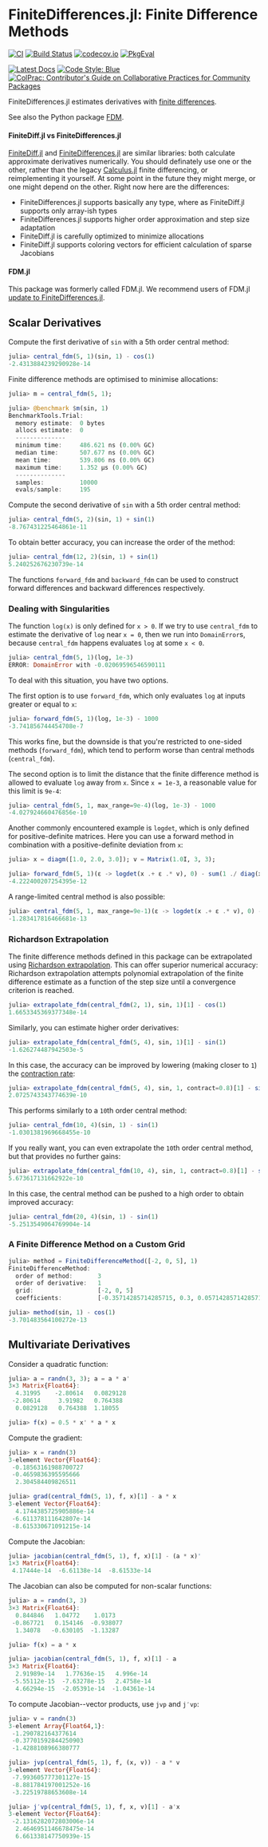 # FiniteDifferences.jl: Finite Difference Methods

[![CI](https://github.com/JuliaDiff/FiniteDifferences.jl/workflows/CI/badge.svg?branch=master)](https://github.com/JuliaDiff/FiniteDifferences.jl/actions?query=workflow%3ACI)
[![Build Status](https://travis-ci.org/JuliaDiff/FiniteDifferences.jl.svg?branch=master)](https://travis-ci.org/JuliaDiff/FiniteDifferences.jl)
[![codecov.io](https://codecov.io/github/JuliaDiff/FiniteDifferences.jl/coverage.svg?branch=master)](https://codecov.io/github/JuliaDiff/FiniteDifferences.jl?branch=master)
[![PkgEval](https://juliaci.github.io/NanosoldierReports/pkgeval_badges/F/FiniteDifferences.svg)](https://juliaci.github.io/NanosoldierReports/pkgeval_badges/report.html)

[![Latest Docs](https://img.shields.io/badge/docs-latest-blue.svg)](https://juliadiff.github.io/FiniteDifferences.jl/latest/)
[![Code Style: Blue](https://img.shields.io/badge/code%20style-blue-4495d1.svg)](https://github.com/invenia/BlueStyle)
[![ColPrac: Contributor's Guide on Collaborative Practices for Community Packages](https://img.shields.io/badge/ColPrac-Contributor's%20Guide-blueviolet)](https://github.com/SciML/ColPrac)

FiniteDifferences.jl estimates derivatives with [finite differences](https://en.wikipedia.org/wiki/Finite_difference).

See also the Python package [FDM](https://github.com/wesselb/fdm).

#### FiniteDiff.jl vs FiniteDifferences.jl
[FiniteDiff.jl](https://github.com/JuliaDiff/FiniteDiff.jl) and [FiniteDifferences.jl](https://github.com/JuliaDiff/FiniteDifferences.jl)
are similar libraries: both calculate approximate derivatives numerically.
You should definately use one or the other, rather than the legacy [Calculus.jl](https://github.com/JuliaMath/Calculus.jl) finite differencing, or reimplementing it yourself.
At some point in the future they might merge, or one might depend on the other.
Right now here are the differences:

 - FiniteDifferences.jl supports basically any type, where as FiniteDiff.jl supports only array-ish types
 - FiniteDifferences.jl supports higher order approximation and step size adaptation
 - FiniteDiff.jl is carefully optimized to minimize allocations
 - FiniteDiff.jl supports coloring vectors for efficient calculation of sparse Jacobians


#### FDM.jl
This package was formerly called FDM.jl. We recommend users of FDM.jl [update to FiniteDifferences.jl](https://github.com/JuliaDiff/FiniteDifferences.jl/issues/37).

## Scalar Derivatives

Compute the first derivative of `sin` with a 5th order central method:

```julia
julia> central_fdm(5, 1)(sin, 1) - cos(1)
-2.4313884239290928e-14
```

Finite difference methods are optimised to minimise allocations:

```julia
julia> m = central_fdm(5, 1);

julia> @benchmark $m(sin, 1)
BenchmarkTools.Trial:
  memory estimate:  0 bytes
  allocs estimate:  0
  --------------
  minimum time:     486.621 ns (0.00% GC)
  median time:      507.677 ns (0.00% GC)
  mean time:        539.806 ns (0.00% GC)
  maximum time:     1.352 μs (0.00% GC)
  --------------
  samples:          10000
  evals/sample:     195
```

Compute the second derivative of `sin` with a 5th order central method:

```julia
julia> central_fdm(5, 2)(sin, 1) + sin(1)
-8.767431225464861e-11
```

To obtain better accuracy, you can increase the order of the method:

```julia
julia> central_fdm(12, 2)(sin, 1) + sin(1)
5.240252676230739e-14
```

The functions `forward_fdm` and `backward_fdm` can be used to construct
forward differences and backward differences respectively.

### Dealing with Singularities

The function `log(x)` is only defined for `x > 0`.
If we try to use `central_fdm` to estimate the derivative of `log` near `x = 0`,
then we run into `DomainError`s, because `central_fdm` happens evaluates `log`
at some `x < 0`.

```julia
julia> central_fdm(5, 1)(log, 1e-3)
ERROR: DomainError with -0.02069596546590111
```

To deal with this situation, you have two options.

The first option is to use `forward_fdm`, which only evaluates `log` at inputs
greater or equal to `x`:

```julia
julia> forward_fdm(5, 1)(log, 1e-3) - 1000
-3.741856744454708e-7
```

This works fine, but the downside is that you're restricted to one-sided
methods (`forward_fdm`), which tend to perform worse than central methods
(`central_fdm`).

The second option is to limit the distance that the finite difference method is
allowed to evaluate `log` away from `x`. Since `x = 1e-3`, a reasonable value
for this limit is `9e-4`:

```julia
julia> central_fdm(5, 1, max_range=9e-4)(log, 1e-3) - 1000
-4.027924660476856e-10
```

Another commonly encountered example is `logdet`, which is only defined
for positive-definite matrices.
Here you can use a forward method in combination with a positive-definite
deviation from `x`:

```julia
julia> x = diagm([1.0, 2.0, 3.0]); v = Matrix(1.0I, 3, 3);

julia> forward_fdm(5, 1)(ε -> logdet(x .+ ε .* v), 0) - sum(1 ./ diag(x))
-4.222400207254395e-12
```

A range-limited central method is also possible:

```julia
julia> central_fdm(5, 1, max_range=9e-1)(ε -> logdet(x .+ ε .* v), 0) - sum(1 ./ diag(x))
-1.283417816466681e-13
```

### Richardson Extrapolation

The finite difference methods defined in this package can be extrapolated using
[Richardson extrapolation](https://github.com/JuliaMath/Richardson.jl).
This can offer superior numerical accuracy:
Richardson extrapolation attempts polynomial extrapolation of the finite
difference estimate as a function of the step size until a convergence criterion
is reached.

```julia
julia> extrapolate_fdm(central_fdm(2, 1), sin, 1)[1] - cos(1)
1.6653345369377348e-14
```

Similarly, you can estimate higher order derivatives:

```julia
julia> extrapolate_fdm(central_fdm(5, 4), sin, 1)[1] - sin(1)
-1.626274487942503e-5
```

In this case, the accuracy can be improved by lowering (making closer to `1`)
the [contraction rate](https://github.com/JuliaMath/Richardson.jl#usage):

```julia
julia> extrapolate_fdm(central_fdm(5, 4), sin, 1, contract=0.8)[1] - sin(1)
2.0725743343774639e-10
```

This performs similarly to a `10`th order central method:

```julia
julia> central_fdm(10, 4)(sin, 1) - sin(1)
-1.0301381969668455e-10
```

If you really want, you can even extrapolate the `10`th order central method,
but that provides no further gains:

```julia
julia> extrapolate_fdm(central_fdm(10, 4), sin, 1, contract=0.8)[1] - sin(1)
5.673617131662922e-10
```

In this case, the central method can be pushed to a high order to obtain
improved accuracy:

```julia
julia> central_fdm(20, 4)(sin, 1) - sin(1)
-5.2513549064769904e-14
```

### A Finite Difference Method on a Custom Grid

```julia
julia> method = FiniteDifferenceMethod([-2, 0, 5], 1)
FiniteDifferenceMethod:
  order of method:       3
  order of derivative:   1
  grid:                  [-2, 0, 5]
  coefficients:          [-0.35714285714285715, 0.3, 0.05714285714285714]

julia> method(sin, 1) - cos(1)
-3.701483564100272e-13
```

## Multivariate Derivatives

Consider a quadratic function:

```julia
julia> a = randn(3, 3); a = a * a'
3×3 Matrix{Float64}:
  4.31995    -2.80614   0.0829128
 -2.80614     3.91982   0.764388
  0.0829128   0.764388  1.18055

julia> f(x) = 0.5 * x' * a * x
```

Compute the gradient:

```julia
julia> x = randn(3)
3-element Vector{Float64}:
 -0.18563161988700727
 -0.4659836395595666
  2.304584409826511

julia> grad(central_fdm(5, 1), f, x)[1] - a * x
3-element Vector{Float64}:
  4.1744385725905886e-14
 -6.611378111642807e-14
 -8.615330671091215e-14
```

Compute the Jacobian:

```julia
julia> jacobian(central_fdm(5, 1), f, x)[1] - (a * x)'
1×3 Matrix{Float64}:
 4.17444e-14  -6.61138e-14  -8.61533e-14
```

The Jacobian can also be computed for non-scalar functions:

```julia
julia> a = randn(3, 3)
3×3 Matrix{Float64}:
  0.844846   1.04772    1.0173
 -0.867721   0.154146  -0.938077
  1.34078   -0.630105  -1.13287

julia> f(x) = a * x

julia> jacobian(central_fdm(5, 1), f, x)[1] - a
3×3 Matrix{Float64}:
  2.91989e-14   1.77636e-15   4.996e-14
 -5.55112e-15  -7.63278e-15   2.4758e-14
  4.66294e-15  -2.05391e-14  -1.04361e-14
```

To compute Jacobian--vector products, use `jvp` and `j′vp`:

```julia
julia> v = randn(3)
3-element Array{Float64,1}:
 -1.290782164377614
 -0.37701592844250903
 -1.4288108966380777

julia> jvp(central_fdm(5, 1), f, (x, v)) - a * v
3-element Vector{Float64}:
 -7.993605777301127e-15
 -8.881784197001252e-16
 -3.22519788653608e-14

julia> j′vp(central_fdm(5, 1), f, x, v)[1] - a'x
3-element Vector{Float64}:
 -2.1316282072803006e-14
  2.4646951146678475e-14
  6.661338147750939e-15
```
